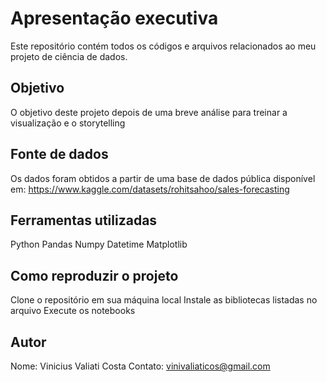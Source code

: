 # Apresentação executiva
Este repositório contém todos os códigos e arquivos relacionados ao meu projeto de ciência de dados.

## Objetivo
O objetivo deste projeto depois de uma breve análise para treinar a visualização e o storytelling

## Fonte de dados
Os dados foram obtidos a partir de uma base de dados pública disponível em: https://www.kaggle.com/datasets/rohitsahoo/sales-forecasting

## Ferramentas utilizadas
Python
Pandas
Numpy
Datetime
Matplotlib

## Como reproduzir o projeto
Clone o repositório em sua máquina local
Instale as bibliotecas listadas no arquivo 
Execute os notebooks

## Autor
Nome: Vinicius Valiati Costa
Contato: vinivaliaticos@gmail.com
